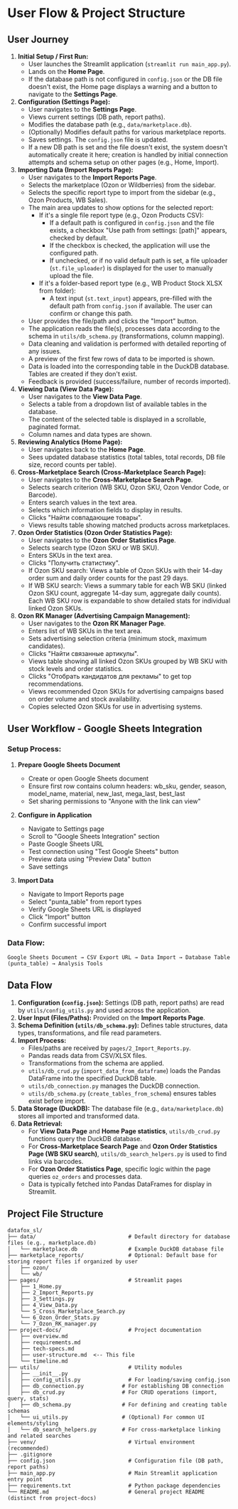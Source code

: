 # User Flow & Project Structure

## User Journey

1.  **Initial Setup / First Run:**
    *   User launches the Streamlit application (`streamlit run main_app.py`).
    *   Lands on the **Home Page**.
    *   If the database path is not configured in `config.json` or the DB file doesn't exist, the Home page displays a warning and a button to navigate to the **Settings Page**.
2.  **Configuration (Settings Page):**
    *   User navigates to the **Settings Page**.
    *   Views current settings (DB path, report paths).
    *   Modifies the database path (e.g., `data/marketplace.db`).
    *   (Optionally) Modifies default paths for various marketplace reports.
    *   Saves settings. The `config.json` file is updated.
    *   If a new DB path is set and the file doesn't exist, the system doesn't automatically create it here; creation is handled by initial connection attempts and schema setup on other pages (e.g., Home, Import).
3.  **Importing Data (Import Reports Page):**
    *   User navigates to the **Import Reports Page**.
    *   Selects the marketplace (Ozon or Wildberries) from the sidebar.
    *   Selects the specific report type to import from the sidebar (e.g., Ozon Products, WB Sales).
    *   The main area updates to show options for the selected report:
        *   If it's a single file report type (e.g., Ozon Products CSV):
            *   If a default path is configured in `config.json` and the file exists, a checkbox "Use path from settings: [path]" appears, checked by default.
            *   If the checkbox is checked, the application will use the configured path.
            *   If unchecked, or if no valid default path is set, a file uploader (`st.file_uploader`) is displayed for the user to manually upload the file.
        *   If it's a folder-based report type (e.g., WB Product Stock XLSX from folder):
            *   A text input (`st.text_input`) appears, pre-filled with the default path from `config.json` if available. The user can confirm or change this path.
    *   User provides the file/path and clicks the "Import" button.
    *   The application reads the file(s), processes data according to the schema in `utils/db_schema.py` (transformations, column mapping).
    *   Data cleaning and validation is performed with detailed reporting of any issues.
    *   A preview of the first few rows of data to be imported is shown.
    *   Data is loaded into the corresponding table in the DuckDB database. Tables are created if they don't exist.
    *   Feedback is provided (success/failure, number of records imported).
4.  **Viewing Data (View Data Page):**
    *   User navigates to the **View Data Page**.
    *   Selects a table from a dropdown list of available tables in the database.
    *   The content of the selected table is displayed in a scrollable, paginated format.
    *   Column names and data types are shown.
5.  **Reviewing Analytics (Home Page):**
    *   User navigates back to the **Home Page**.
    *   Sees updated database statistics (total tables, total records, DB file size, record counts per table).
6.  **Cross-Marketplace Search (Cross-Marketplace Search Page):**
    *   User navigates to the **Cross-Marketplace Search Page**.
    *   Selects search criterion (WB SKU, Ozon SKU, Ozon Vendor Code, or Barcode).
    *   Enters search values in the text area.
    *   Selects which information fields to display in results.
    *   Clicks "Найти совпадающие товары".
    *   Views results table showing matched products across marketplaces.
7.  **Ozon Order Statistics (Ozon Order Statistics Page):**
    *   User navigates to the **Ozon Order Statistics Page**.
    *   Selects search type (Ozon SKU or WB SKU).
    *   Enters SKUs in the text area.
    *   Clicks "Получить статистику".
    *   If Ozon SKU search: Views a table of Ozon SKUs with their 14-day order sum and daily order counts for the past 29 days.
    *   If WB SKU search: Views a summary table for each WB SKU (linked Ozon SKU count, aggregate 14-day sum, aggregate daily counts). Each WB SKU row is expandable to show detailed stats for individual linked Ozon SKUs.
8.  **Ozon RK Manager (Advertising Campaign Management):**
    *   User navigates to the **Ozon RK Manager Page**.
    *   Enters list of WB SKUs in the text area.
    *   Sets advertising selection criteria (minimum stock, maximum candidates).
    *   Clicks "Найти связанные артикулы".
    *   Views table showing all linked Ozon SKUs grouped by WB SKU with stock levels and order statistics.
    *   Clicks "Отобрать кандидатов для рекламы" to get top recommendations.
    *   Views recommended Ozon SKUs for advertising campaigns based on order volume and stock availability.
    *   Copies selected Ozon SKUs for use in advertising systems.

## User Workflow - Google Sheets Integration

### Setup Process:
1. **Prepare Google Sheets Document**
   - Create or open Google Sheets document
   - Ensure first row contains column headers: wb_sku, gender, season, model_name, material, new_last, mega_last, best_last
   - Set sharing permissions to "Anyone with the link can view"

2. **Configure in Application**
   - Navigate to Settings page
   - Scroll to "Google Sheets Integration" section
   - Paste Google Sheets URL
   - Test connection using "Test Google Sheets" button
   - Preview data using "Preview Data" button
   - Save settings

3. **Import Data**
   - Navigate to Import Reports page
   - Select "punta_table" from report types
   - Verify Google Sheets URL is displayed
   - Click "Import" button
   - Confirm successful import

### Data Flow:
```
Google Sheets Document → CSV Export URL → Data Import → Database Table (punta_table) → Analysis Tools
```

## Data Flow

1.  **Configuration (`config.json`):** Settings (DB path, report paths) are read by `utils/config_utils.py` and used across the application.
2.  **User Input (Files/Paths):** Provided on the **Import Reports Page**.
3.  **Schema Definition (`utils/db_schema.py`):** Defines table structures, data types, transformations, and file read parameters.
4.  **Import Process:**
    *   Files/paths are received by `pages/2_Import_Reports.py`.
    *   Pandas reads data from CSV/XLSX files.
    *   Transformations from the schema are applied.
    *   `utils/db_crud.py` (`import_data_from_dataframe`) loads the Pandas DataFrame into the specified DuckDB table.
    *   `utils/db_connection.py` manages the DuckDB connection.
    *   `utils/db_schema.py` (`create_tables_from_schema`) ensures tables exist before import.
5.  **Data Storage (DuckDB):** The database file (e.g., `data/marketplace.db`) stores all imported and transformed data.
6.  **Data Retrieval:**
    *   For **View Data Page** and **Home Page statistics**, `utils/db_crud.py` functions query the DuckDB database.
    *   For **Cross-Marketplace Search Page** and **Ozon Order Statistics Page (WB SKU search)**, `utils/db_search_helpers.py` is used to find links via barcodes.
    *   For **Ozon Order Statistics Page**, specific logic within the page queries `oz_orders` and processes data.
    *   Data is typically fetched into Pandas DataFrames for display in Streamlit.

## Project File Structure

```
datafox_sl/
├── data/                             # Default directory for database files (e.g., marketplace.db)
│   └── marketplace.db                # Example DuckDB database file
├── marketplace_reports/              # Optional: Default base for storing report files if organized by user
│   ├── ozon/
│   └── wb/
├── pages/                            # Streamlit pages
│   ├── 1_Home.py
│   ├── 2_Import_Reports.py
│   ├── 3_Settings.py
│   ├── 4_View_Data.py
│   └── 5_Cross_Marketplace_Search.py
│   └── 6_Ozon_Order_Stats.py
│   └── 7_Ozon_RK_manager.py
├── project-docs/                     # Project documentation
│   ├── overview.md
│   ├── requirements.md
│   ├── tech-specs.md
│   ├── user-structure.md  <-- This file
│   └── timeline.md
├── utils/                            # Utility modules
│   ├── __init__.py
│   ├── config_utils.py               # For loading/saving config.json
│   ├── db_connection.py            # For establishing DB connection
│   ├── db_crud.py                  # For CRUD operations (import, query, stats)
│   ├── db_schema.py                # For defining and creating table schemas
│   └── ui_utils.py                 # (Optional) For common UI elements/styling
│   └── db_search_helpers.py        # For cross-marketplace linking and related searches
├── venv/                             # Virtual environment (recommended)
├── .gitignore
├── config.json                       # Configuration file (DB path, report paths)
├── main_app.py                       # Main Streamlit application entry point
├── requirements.txt                  # Python package dependencies
└── README.md                         # General project README (distinct from project-docs)
```